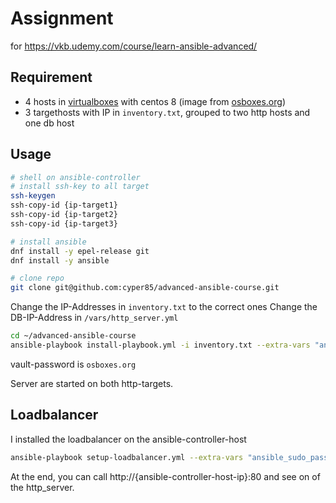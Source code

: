 # Assignment
for https://vkb.udemy.com/course/learn-ansible-advanced/

## Requirement

* 4 hosts in [virtualboxes](https://www.virtualbox.org/) with centos 8 (image from [osboxes.org](https://osboxes.org))
* 3 targethosts with IP in `inventory.txt`, grouped to two http hosts and one db host

## Usage
```bash
# shell on ansible-controller
# install ssh-key to all target
ssh-keygen
ssh-copy-id {ip-target1}
ssh-copy-id {ip-target2}
ssh-copy-id {ip-target3}

# install ansible
dnf install -y epel-release git
dnf install -y ansible

# clone repo
git clone git@github.com:cyper85/advanced-ansible-course.git
```

Change the IP-Addresses in `inventory.txt` to the correct ones
Change the DB-IP-Address in `/vars/http_server.yml`

```bash
cd ~/advanced-ansible-course
ansible-playbook install-playbook.yml -i inventory.txt --extra-vars "ansible_sudo_pass=osboxes.org" --ask-vault-pass
```

vault-password is `osboxes.org`

Server are started on both http-targets.

## Loadbalancer
I installed the loadbalancer on the ansible-controller-host

```bash
ansible-playbook setup-loadbalancer.yml --extra-vars "ansible_sudo_pass=osboxes.org  --ask-vault-pass"
```

At the end, you can call http://{ansible-controller-host-ip}:80 and see on of the http_server.